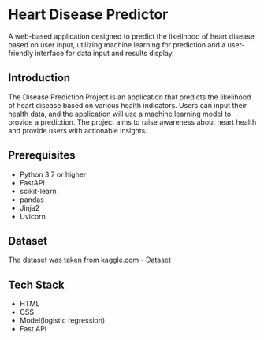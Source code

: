 # Heart Disease Predictor
A web-based application designed to predict the likelihood of heart disease based on user input, utilizing machine learning for prediction and a user-friendly interface for data input and results display.
## Introduction
The Disease Prediction Project is an application that predicts the likelihood of heart disease based on various health indicators. Users can input their health data, and the application will use a machine learning model to provide a prediction. The project aims to raise awareness about heart health and provide users with actionable insights.
## Prerequisites
* Python 3.7 or higher
* FastAPI
* scikit-learn
* pandas
* Jinja2
* Uvicorn
## Dataset
The dataset was taken from kaggle.com - [Dataset](https://www.kaggle.com/datasets/alexteboul/heart-disease-health-indicators-dataset)
## Tech Stack
* HTML
* CSS
* Model(logistic regression)
* Fast API
